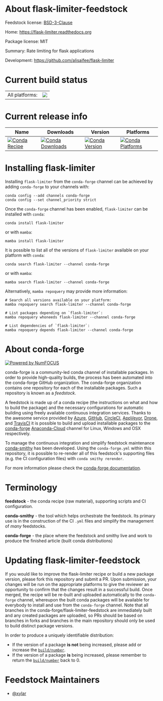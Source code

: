About flask-limiter-feedstock
=============================

Feedstock license: [BSD-3-Clause](https://github.com/conda-forge/flask-limiter-feedstock/blob/main/LICENSE.txt)

Home: https://flask-limiter.readthedocs.org

Package license: MIT

Summary: Rate limiting for flask applications

Development: https://github.com/alisaifee/flask-limiter

Current build status
====================


<table><tr><td>All platforms:</td>
    <td>
      <a href="https://dev.azure.com/conda-forge/feedstock-builds/_build/latest?definitionId=18839&branchName=main">
        <img src="https://dev.azure.com/conda-forge/feedstock-builds/_apis/build/status/flask-limiter-feedstock?branchName=main">
      </a>
    </td>
  </tr>
</table>

Current release info
====================

| Name | Downloads | Version | Platforms |
| --- | --- | --- | --- |
| [![Conda Recipe](https://img.shields.io/badge/recipe-flask--limiter-green.svg)](https://anaconda.org/conda-forge/flask-limiter) | [![Conda Downloads](https://img.shields.io/conda/dn/conda-forge/flask-limiter.svg)](https://anaconda.org/conda-forge/flask-limiter) | [![Conda Version](https://img.shields.io/conda/vn/conda-forge/flask-limiter.svg)](https://anaconda.org/conda-forge/flask-limiter) | [![Conda Platforms](https://img.shields.io/conda/pn/conda-forge/flask-limiter.svg)](https://anaconda.org/conda-forge/flask-limiter) |

Installing flask-limiter
========================

Installing `flask-limiter` from the `conda-forge` channel can be achieved by adding `conda-forge` to your channels with:

```
conda config --add channels conda-forge
conda config --set channel_priority strict
```

Once the `conda-forge` channel has been enabled, `flask-limiter` can be installed with `conda`:

```
conda install flask-limiter
```

or with `mamba`:

```
mamba install flask-limiter
```

It is possible to list all of the versions of `flask-limiter` available on your platform with `conda`:

```
conda search flask-limiter --channel conda-forge
```

or with `mamba`:

```
mamba search flask-limiter --channel conda-forge
```

Alternatively, `mamba repoquery` may provide more information:

```
# Search all versions available on your platform:
mamba repoquery search flask-limiter --channel conda-forge

# List packages depending on `flask-limiter`:
mamba repoquery whoneeds flask-limiter --channel conda-forge

# List dependencies of `flask-limiter`:
mamba repoquery depends flask-limiter --channel conda-forge
```


About conda-forge
=================

[![Powered by
NumFOCUS](https://img.shields.io/badge/powered%20by-NumFOCUS-orange.svg?style=flat&colorA=E1523D&colorB=007D8A)](https://numfocus.org)

conda-forge is a community-led conda channel of installable packages.
In order to provide high-quality builds, the process has been automated into the
conda-forge GitHub organization. The conda-forge organization contains one repository
for each of the installable packages. Such a repository is known as a *feedstock*.

A feedstock is made up of a conda recipe (the instructions on what and how to build
the package) and the necessary configurations for automatic building using freely
available continuous integration services. Thanks to the awesome service provided by
[Azure](https://azure.microsoft.com/en-us/services/devops/), [GitHub](https://github.com/),
[CircleCI](https://circleci.com/), [AppVeyor](https://www.appveyor.com/),
[Drone](https://cloud.drone.io/welcome), and [TravisCI](https://travis-ci.com/)
it is possible to build and upload installable packages to the
[conda-forge](https://anaconda.org/conda-forge) [Anaconda-Cloud](https://anaconda.org/)
channel for Linux, Windows and OSX respectively.

To manage the continuous integration and simplify feedstock maintenance
[conda-smithy](https://github.com/conda-forge/conda-smithy) has been developed.
Using the ``conda-forge.yml`` within this repository, it is possible to re-render all of
this feedstock's supporting files (e.g. the CI configuration files) with ``conda smithy rerender``.

For more information please check the [conda-forge documentation](https://conda-forge.org/docs/).

Terminology
===========

**feedstock** - the conda recipe (raw material), supporting scripts and CI configuration.

**conda-smithy** - the tool which helps orchestrate the feedstock.
                   Its primary use is in the construction of the CI ``.yml`` files
                   and simplify the management of *many* feedstocks.

**conda-forge** - the place where the feedstock and smithy live and work to
                  produce the finished article (built conda distributions)


Updating flask-limiter-feedstock
================================

If you would like to improve the flask-limiter recipe or build a new
package version, please fork this repository and submit a PR. Upon submission,
your changes will be run on the appropriate platforms to give the reviewer an
opportunity to confirm that the changes result in a successful build. Once
merged, the recipe will be re-built and uploaded automatically to the
`conda-forge` channel, whereupon the built conda packages will be available for
everybody to install and use from the `conda-forge` channel.
Note that all branches in the conda-forge/flask-limiter-feedstock are
immediately built and any created packages are uploaded, so PRs should be based
on branches in forks and branches in the main repository should only be used to
build distinct package versions.

In order to produce a uniquely identifiable distribution:
 * If the version of a package **is not** being increased, please add or increase
   the [``build/number``](https://docs.conda.io/projects/conda-build/en/latest/resources/define-metadata.html#build-number-and-string).
 * If the version of a package **is** being increased, please remember to return
   the [``build/number``](https://docs.conda.io/projects/conda-build/en/latest/resources/define-metadata.html#build-number-and-string)
   back to 0.

Feedstock Maintainers
=====================

* [@xylar](https://github.com/xylar/)

